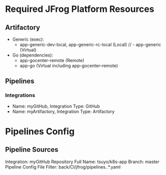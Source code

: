 # Required JFrog Platform Resources

## Artifactory
- Generic (exec):
  - app-generic-dev-local, app-generic-rc-local (Local)
  // - app-generic (Virtual)
- Go (dependencies):
  - app-gocenter-remote (Remote)
  - app-go (Virtual including app-gocenter-remote)


## Pipelines
### Integrations
- Name: myGitHub, Integration Type: GitHub
- Name: myArtifactory, Integration Type: Artifactory

# Pipelines Config
## Pipeline Sources
Integration: myGitHub
Repository Full Name: tsuyo/k8s-app
Branch: master
Pipeline Config File Filter: back/CI/jfrog/pipelines\..*\.yaml
